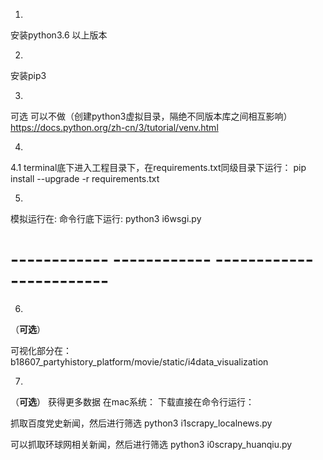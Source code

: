 1.
安装python3.6 以上版本

2. 
安装pip3 

3.
可选  可以不做（创建python3虚拟目录，隔绝不同版本库之间相互影响）
https://docs.python.org/zh-cn/3/tutorial/venv.html

4.
4.1
terminal底下进入工程目录下，在requirements.txt同级目录下运行：
pip install --upgrade -r requirements.txt

5.
模拟运行在:
命令行底下运行: python3 i6wsgi.py


# ------------ ------------ ------------ ------------ 

6.
（********可选********）

可视化部分在：
b18607_partyhistory_platform/movie/static/i4data_visualization

7.
（********可选********）
获得更多数据
在mac系统：
下载直接在命令行运行：

抓取百度党史新闻，然后进行筛选
python3  i1scrapy_localnews.py

可以抓取环球网相关新闻，然后进行筛选
python3  i0scrapy_huanqiu.py
